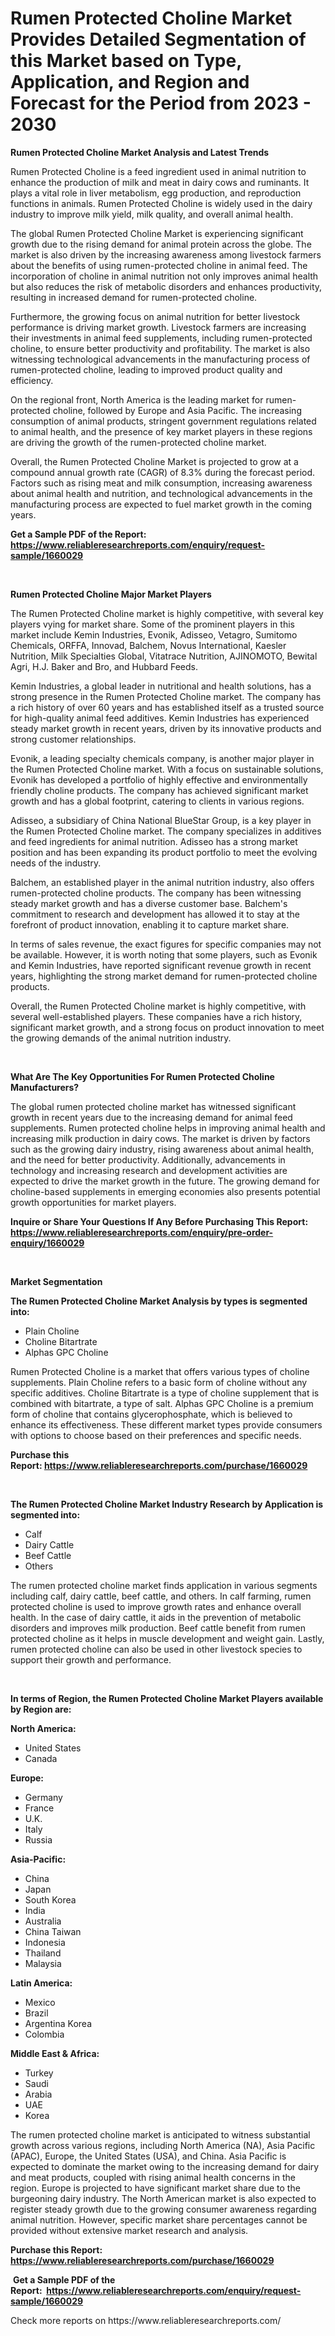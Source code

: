<p><h1>Rumen Protected Choline Market Provides Detailed Segmentation of this Market based on Type, Application, and Region and Forecast for the Period from 2023 - 2030</h1></p><p><strong>Rumen Protected Choline Market Analysis and Latest Trends</strong></p>
<p><p>Rumen Protected Choline is a feed ingredient used in animal nutrition to enhance the production of milk and meat in dairy cows and ruminants. It plays a vital role in liver metabolism, egg production, and reproduction functions in animals. Rumen Protected Choline is widely used in the dairy industry to improve milk yield, milk quality, and overall animal health.</p><p>The global Rumen Protected Choline Market is experiencing significant growth due to the rising demand for animal protein across the globe. The market is also driven by the increasing awareness among livestock farmers about the benefits of using rumen-protected choline in animal feed. The incorporation of choline in animal nutrition not only improves animal health but also reduces the risk of metabolic disorders and enhances productivity, resulting in increased demand for rumen-protected choline.</p><p>Furthermore, the growing focus on animal nutrition for better livestock performance is driving market growth. Livestock farmers are increasing their investments in animal feed supplements, including rumen-protected choline, to ensure better productivity and profitability. The market is also witnessing technological advancements in the manufacturing process of rumen-protected choline, leading to improved product quality and efficiency.</p><p>On the regional front, North America is the leading market for rumen-protected choline, followed by Europe and Asia Pacific. The increasing consumption of animal products, stringent government regulations related to animal health, and the presence of key market players in these regions are driving the growth of the rumen-protected choline market.</p><p>Overall, the Rumen Protected Choline Market is projected to grow at a compound annual growth rate (CAGR) of 8.3% during the forecast period. Factors such as rising meat and milk consumption, increasing awareness about animal health and nutrition, and technological advancements in the manufacturing process are expected to fuel market growth in the coming years.</p></p>
<p><strong>Get a Sample PDF of the Report:&nbsp; <a href="https://www.reliableresearchreports.com/enquiry/request-sample/1660029">https://www.reliableresearchreports.com/enquiry/request-sample/1660029</a></strong></p>
<p>&nbsp;</p>
<p><strong>Rumen Protected Choline Major Market Players</strong></p>
<p><p>The Rumen Protected Choline market is highly competitive, with several key players vying for market share. Some of the prominent players in this market include Kemin Industries, Evonik, Adisseo, Vetagro, Sumitomo Chemicals, ORFFA, Innovad, Balchem, Novus International, Kaesler Nutrition, Milk Specialties Global, Vitatrace Nutrition, AJINOMOTO, Bewital Agri, H.J. Baker and Bro, and Hubbard Feeds.</p><p>Kemin Industries, a global leader in nutritional and health solutions, has a strong presence in the Rumen Protected Choline market. The company has a rich history of over 60 years and has established itself as a trusted source for high-quality animal feed additives. Kemin Industries has experienced steady market growth in recent years, driven by its innovative products and strong customer relationships.</p><p>Evonik, a leading specialty chemicals company, is another major player in the Rumen Protected Choline market. With a focus on sustainable solutions, Evonik has developed a portfolio of highly effective and environmentally friendly choline products. The company has achieved significant market growth and has a global footprint, catering to clients in various regions.</p><p>Adisseo, a subsidiary of China National BlueStar Group, is a key player in the Rumen Protected Choline market. The company specializes in additives and feed ingredients for animal nutrition. Adisseo has a strong market position and has been expanding its product portfolio to meet the evolving needs of the industry.</p><p>Balchem, an established player in the animal nutrition industry, also offers rumen-protected choline products. The company has been witnessing steady market growth and has a diverse customer base. Balchem's commitment to research and development has allowed it to stay at the forefront of product innovation, enabling it to capture market share.</p><p>In terms of sales revenue, the exact figures for specific companies may not be available. However, it is worth noting that some players, such as Evonik and Kemin Industries, have reported significant revenue growth in recent years, highlighting the strong market demand for rumen-protected choline products.</p><p>Overall, the Rumen Protected Choline market is highly competitive, with several well-established players. These companies have a rich history, significant market growth, and a strong focus on product innovation to meet the growing demands of the animal nutrition industry.</p></p>
<p>&nbsp;</p>
<p><strong>What Are The Key Opportunities For Rumen Protected Choline Manufacturers?</strong></p>
<p><p>The global rumen protected choline market has witnessed significant growth in recent years due to the increasing demand for animal feed supplements. Rumen protected choline helps in improving animal health and increasing milk production in dairy cows. The market is driven by factors such as the growing dairy industry, rising awareness about animal health, and the need for better productivity. Additionally, advancements in technology and increasing research and development activities are expected to drive the market growth in the future. The growing demand for choline-based supplements in emerging economies also presents potential growth opportunities for market players.</p></p>
<p><strong>Inquire or Share Your Questions If Any Before Purchasing This Report: <a href="https://www.reliableresearchreports.com/enquiry/pre-order-enquiry/1660029">https://www.reliableresearchreports.com/enquiry/pre-order-enquiry/1660029</a></strong></p>
<p>&nbsp;</p>
<p><strong>Market Segmentation</strong></p>
<p><strong>The Rumen Protected Choline Market Analysis by types is segmented into:</strong></p>
<p><ul><li>Plain Choline</li><li>Choline Bitartrate</li><li>Alphas GPC Choline</li></ul></p>
<p><p>Rumen Protected Choline is a market that offers various types of choline supplements. Plain Choline refers to a basic form of choline without any specific additives. Choline Bitartrate is a type of choline supplement that is combined with bitartrate, a type of salt. Alphas GPC Choline is a premium form of choline that contains glycerophosphate, which is believed to enhance its effectiveness. These different market types provide consumers with options to choose based on their preferences and specific needs.</p></p>
<p><strong>Purchase this Report:&nbsp;<a href="https://www.reliableresearchreports.com/purchase/1660029">https://www.reliableresearchreports.com/purchase/1660029</a></strong></p>
<p>&nbsp;</p>
<p><strong>The Rumen Protected Choline Market Industry Research by Application is segmented into:</strong></p>
<p><ul><li>Calf</li><li>Dairy Cattle</li><li>Beef Cattle</li><li>Others</li></ul></p>
<p><p>The rumen protected choline market finds application in various segments including calf, dairy cattle, beef cattle, and others. In calf farming, rumen protected choline is used to improve growth rates and enhance overall health. In the case of dairy cattle, it aids in the prevention of metabolic disorders and improves milk production. Beef cattle benefit from rumen protected choline as it helps in muscle development and weight gain. Lastly, rumen protected choline can also be used in other livestock species to support their growth and performance.</p></p>
<p>&nbsp;</p>
<p><strong>In terms of Region, the Rumen Protected Choline Market Players available by Region are:</strong></p>
<p>
    <p> <strong> North America: </strong>
        <ul>
            <li>United States</li>
            <li>Canada</li>
        </ul>
        </p> 
    <p> <strong> Europe: </strong>
        <ul>
            <li>Germany</li>
            <li>France</li>
            <li>U.K.</li>
            <li>Italy</li>
            <li>Russia</li>
        </ul>
        </p> 
    <p> <strong> Asia-Pacific: </strong>
        <ul>
            <li>China</li>
            <li>Japan</li>
            <li>South Korea</li>
            <li>India</li>
            <li>Australia</li>
            <li>China Taiwan</li>
            <li>Indonesia</li>
            <li>Thailand</li>
            <li>Malaysia</li>
        </ul>
        </p> 
    <p> <strong> Latin America: </strong>
        <ul>
            <li>Mexico</li>
            <li>Brazil</li>
            <li>Argentina Korea</li>
            <li>Colombia</li>
        </ul>
        </p> 
    <p> <strong> Middle East & Africa: </strong>
        <ul>
            <li>Turkey</li>
            <li>Saudi</li>
            <li>Arabia</li>
            <li>UAE</li>
            <li>Korea</li>
        </ul>
    </p>
    </p>
<p><p>The rumen protected choline market is anticipated to witness substantial growth across various regions, including North America (NA), Asia Pacific (APAC), Europe, the United States (USA), and China. Asia Pacific is expected to dominate the market owing to the increasing demand for dairy and meat products, coupled with rising animal health concerns in the region. Europe is projected to have significant market share due to the burgeoning dairy industry. The North American market is also expected to register steady growth due to the growing consumer awareness regarding animal nutrition. However, specific market share percentages cannot be provided without extensive market research and analysis.</p></p>
<p><strong>Purchase this Report: <a href="https://www.reliableresearchreports.com/purchase/1660029">https://www.reliableresearchreports.com/purchase/1660029</a></strong></p>
<p>&nbsp;<strong>Get a Sample PDF of the Report:&nbsp;&nbsp;<a href="https://www.reliableresearchreports.com/enquiry/request-sample/1660029">https://www.reliableresearchreports.com/enquiry/request-sample/1660029</a></strong></p>
<p><strong></strong></p>
<p>Check more reports on https://www.reliableresearchreports.com/</p>